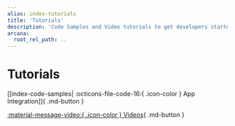```yaml
---
alias: index-tutorials
title: 'Tutorials'
description: 'Code Samples and Video tutorials to get developers started quickly with the Arcana Auth SDK.'
arcana:
  root_rel_path: ..
---
```


# Tutorials

[[index-code-samples| :octicons-file-code-16:{ .icon-color } App Integration]]{ .md-button }

[:material-message-video:{ .icon-color } Videos](./videos/index.md){ .md-button }

